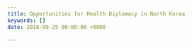 ```yaml
---
title: Opportunities for Health Diplomacy in North Korea
keywords: []
date: 2018-09-25 00:00:00 +0000

---
```

